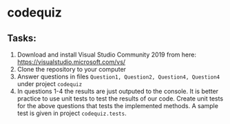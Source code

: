 # codequiz
## Tasks: 
1. Download and install Visual Studio Community 2019 from here: https://visualstudio.microsoft.com/vs/
2. Clone the repository to your computer
3. Answer questions in files `Question1, Question2, Question4, Question4` under project `codequiz`
4. In questions 1-4 the results are just outputed to the console. It is better practice to use unit tests to test the results of our code. Create unit tests for the above questions that tests the implemented methods. A sample test is given in project `codequiz.tests`.

